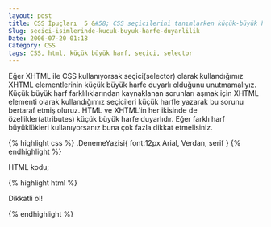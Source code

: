 ```yaml
---
layout: post
title: CSS İpuçları  5 &#58; CSS seçicilerini tanımlarken küçük-büyük harfe dikkat etmek
Slug: secici-isimlerinde-kucuk-buyuk-harfe-duyarlilik
Date: 2006-07-20 01:18
Category: CSS
tags: CSS, html, küçük büyük harf, seçici, selector
---
```


Eğer XHTML ile CSS kullanıyorsak seçici(selector) olarak kullandığımız
XHTML elementlerinin küçük büyük harfe duyarlı olduğunu unutmamalıyız.
Küçük büyük harf farklılıklarından kaynaklanan sorunları aşmak için
XHTML elementi olarak kullandığımız seçicileri küçük harfle yazarak bu
sorunu bertaraf etmiş oluruz. HTML ve XHTML'in her ikisinde de
özellikler(attributes) küçük büyük harfe duyarlıdır. Eğer farklı harf
büyüklükleri kullanıyorsanız buna çok fazla dikkat etmelisiniz.

{% highlight css %}
.DenemeYazisi{
  font:12px Arial, Verdan, serif
}
{% endhighlight %}

HTML kodu;

{% highlight html %}
<p class="DenemeYazisi">Dikkatli ol!</p>
{% endhighlight %}
